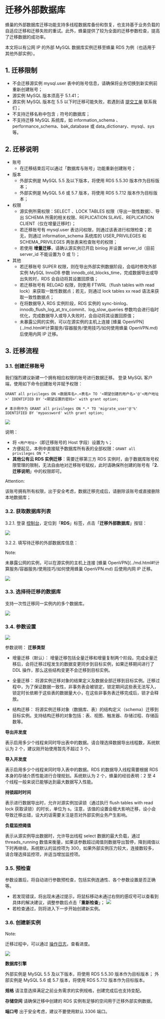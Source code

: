 # 迁移外部数据库

蜂巢的外部数据库迁移功能支持多线程数据库备份和恢复，也支持基于业务负载的自适应迁移和迁移失败的重试。此外，蜂巢提供了较为全面的迁移参数检查，提高了迁移数据的成功率。

本文将以有公网 IP 的外部 MySQL 数据库实例迁移至蜂巢 RDS 为例（也适用于其他外部实例）。

## 1. 迁移限制

* 不会迁移源实例 mysql.user 表中的账号信息，请确保将业务切换到新实例前重新创建账号；
* 源实例 MySQL 版本须高于 5.1.41；
* 源实例 MySQL 版本在 5.5 以下时迁移可能失败，若遇到请 [提交工单](https://c.163.com/dashboard#/m/ticket/create/?type=%E6%95%B0%E6%8D%AE%E5%BA%93) 联系我们；
* 不支持迁移名称中包含 `;` 符号的数据库；
* 不支持迁移 MySQL 系统库，如 information_schema 、performance_schema、bak_database 或 data_dictionary、mysql、sys 等。

## 2. 迁移说明

* 账号
	* 在迁移结束后可以通过「数据库与账号」功能重新创建账号；
* 版本
	* 外部实例是 MySQL 5.5 及以下版本，将使用 RDS 5.5.30 版本作为目标版本；
	* 外部实例是 MySQL 5.6 或 5.7 版本，将使用 RDS 5.7.12 版本作为目标版本；
* 权限
	* 源实例所需权限：SELECT 、LOCK TABLES 权限（导出一致性数据）、导出 SCHEMA 所需的相关权限、REPLICATION SLAVE、REPLICATION CLIENT（仅在增量迁移时）；
	* 若迁移账号有 mysql.user  表访问权限，则通过该表进行权限检查；若无，则通过 information_schema 系统库的 USER_PRIVILEGES 和 SCHEMA_PRIVILEGES 两张表来检查账号的权限；
	* 若使用 **增量迁移**，请确认源实例已开启 binlog 并设置 server_id（目前 server_id 不能设置为 0 或 1）；
* 其他
	* 若迁移账号 SUPER 权限，则在导出外部实例数据阶段，会临时修改外部实例 MySQL InnoDB 参数 innodb_old_blocks_time，完成数据导出或导出失败时，RDS 会自动将其设置回原值；
	* 若迁移账号有 RELOAD 权限，则使用 FTWRL（flush tables with read lock）来获取一致性数据点；若无，则通过 lock tables xx read 语法来获取一致性数据点；
	* 在将数据导入 RDS 实例阶段，RDS 实例的 sync-binlog、innodb_flush_log_at_trx_commit、log_slow_queries 参数均会进行临时优化，完成数据导入或导入失败时，会自动将其设置回原值；
	* 未暴露公网的实例，可以在源实例的主机上连接 [蜂巢 OpenVPN](../md.html#!计算服务/容器服务/使用技巧/如何使用蜂巢 OpenVPN.md) 后使用内网 IP 迁移。

## 3. 迁移流程

### 3.1. 创建迁移账号

我们强烈建议新建一个拥有相应权限的账号进行数据迁移。
登录 MySQL 客户端，使用如下命令创建账号并赋予权限：

    GRANT all privileges ON <数据库名>.<表名> TO '<期望创建的用户名>'@'<用户地址>' IDENTIFIED BY '<期望设置的密码>' with grant option;

    # 本示例中为 GRANT all privileges ON *.* TO 'migrate_user'@'%' IDENTIFIED BY 'mypassword' with grant option;

![](../image/使用指南-数据迁移-创建迁移账号.png)

说明：

* 将 `<用户地址>`（即迁移账号的 Host 字段）设置为 `%`；
* 方便起见，本例中直接赋予数据库所有表的全部权限：<code>GRANT all privileges ON \*.\*</code>
* **其他公有云 RDS 实例迁移**：需要迁移第三方 RDS 实例时，由于数据库账号权限管理的限制，无法自由地对迁移账号赋权，此时请确保所创建的账号有「**2.迁移说明**」中的权限即可。

<span>Attention:</span><div class="alertContent">该账号拥有所有权限，出于安全考虑，数据迁移完成后，请删除该账号或直接删除本地数据库；</div>

### 3.2. 获取数据库列表

3.2.1. 登录 [控制台](https://c.163.com/dashboard#/m/rds/)，定位到「**RDS**」标签，点击「**迁移外部数据库**」按钮：

![](../image/使用指南-数据迁移-迁移外部数据库.png)

3.2.2. 填写待迁移的外部数据库信息：

<span>Note:</span><div class="alertContent">未暴露公网的实例，可以在源实例的主机上连接 [蜂巢 OpenVPN](../md.html#!计算服务/容器服务/使用技巧/如何使用蜂巢 OpenVPN.md) 后使用内网 IP 迁移。</div>

![](../image/使用指南-数据迁移-获取数据库列表.png)

### 3.3. 选择待迁移的数据库

支持一次性迁移同一实例内的多个数据库。

![](../image/使用指南-数据迁移-选择待迁移的数据库.png)

### 3.4. 参数设置

![](../image/使用指南-数据迁移-参数设置.png)

参数说明：
**迁移类型**

* 增量迁移（默认）：
增量迁移包括全量迁移和增量复制两个阶段。完成全量迁移后，会将迁移过程发生的数据变更同步到目标实例，如果迁移期间进行了 DDL 操作，那么这些结构变更不会迁移到目标实例。

* 全量迁移：
将源实例迁移对象的结果定义及数据全部迁移到目标实例。迁移过程中，为了保证数据一致性，非事务表会被锁定，锁定期间这些表无法写入，锁定时长依赖于这些表的数据量大小，在这些非事务表迁移完成后，锁才会释放。

* 结构迁移：
将源实例迁移对象（数据库、表）的结构定义（schema）迁移到目标实例。支持结构迁移的对象包括：表、视图、触发器、存储过程、存储函数等。

**导出并发度**

表示启用多少个线程来同时导出表中的数据。请合理选择数据导出线程数，系统默认为 2 个，建议刚开始使用暂先不超过 3 个。

**导入并发度**

表示启用多少个线程来同时导入表中的数据。RDS 的数据导入线程需要根据 RDS 本身的存储介质性能进行合理规划。系统默认为 2 个，蜂巢的经验表明：2 至 4 个线程一般来说已能够达到最大数据写入性能。

**持锁超时时间**

表示进行数据导出时，允许对源实例加读锁（通过执行 flush tables with read lock 获取读锁）的时长，单位为 s。注意，该值的设置会极大影响迁移，设小会导致迁移出错，设大的话需要关注是否对外部实例业务产生影响。

**负载监控阈值**

表示从源实例导出数据时，允许导出线程 select 数据的最大负载，通过 threads_running 数值来衡量，如果该参数超过阈值则数据导出暂停，降到阈值以下时再继续。系统默认的监控项为 300，如果外部实例压力较大，连接数较多，请合理选择监控项，并适当增加监控项。

### 3.5. 预检查

参数设置后，将自动进行参数预检查，包括实例连通性、各个参数设置是否正确等。
* 若发现错误，将出现未通过提示，将鼠标移动未通过右侧的感叹号可以查看到具体的解决建议，调整参数后点击「**重新检查**」；
![](../image/使用指南-数据迁移-预检查.png)
* 若检查通过，则将进入下一步开始创建新实例。

### 3.6. 创建新实例

<span>Note:</span><div class="alertContent">迁移过程中，可以通过 [操作日志](../md.html#!平台服务/RDS/使用指南/日志/RDS操作日志.md)，查看进度。</div>

![](../image/使用指南-数据迁移-创建新实例.png)

**数据库引擎**

外部实例是 MySQL 5.5 及以下版本，将使用 RDS 5.5.30 版本作为目标版本；
外部实例是 MySQL 5.6 或 5.7 版本，将使用 RDS 5.7.12 版本作为目标版本。

**规格**
请注意选择满足之前业务需求的实例规格，创建完成后也支持变配。

**存储空间**
请确保迁移中创建的 RDS 实例有足够的空间用于迁移外部实例数据。

**端口号**
出于安全考虑，建议不要使用默认 3306 端口。